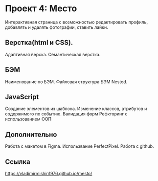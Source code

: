 # Проект 4: Место
Интерактивная страница с возможностью редактировать профиль,
добавлять и удалять фотографии, ставить лайки.
## Верстка(html и CSS).
Адаптивная верска.
Семантическая верстка.

## БЭМ
Наименование по БЭМ.
Файловая структура БЭМ Nested.

## JavaScript
Создание элементов из шаблона.
Изменение классов, атрибутов и содержимого по событию.
Валидация форм
Рефкторинг с использованием ООП

## Дополнительно
Работа с макетом в Figma.
Использвание PerfectPixel.
Работа с github.

## Ссылка
https://vladimirmishin1976.github.io/mesto/

